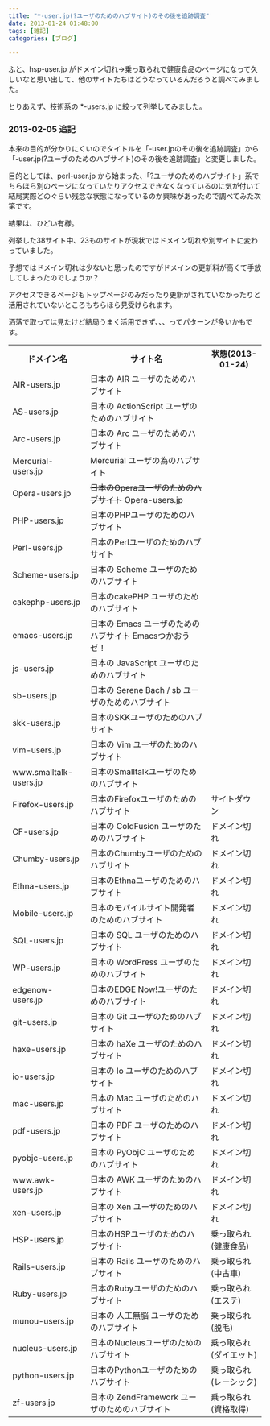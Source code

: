 ```yaml
---
title: "*-user.jp(?ユーザのためのハブサイト)のその後を追跡調査"
date: 2013-01-24 01:48:00
tags: [雑記]
categories: [ブログ]

---
```


ふと、hsp-user.jp がドメイン切れ→乗っ取られで健康食品のページになって久しいなと思い出して、他のサイトたちはどうなっているんだろうと調べてみました。

とりあえず、技術系の *-users.jp に絞って列挙してみました。

### 2013-02-05 追記

本来の目的が分かりにくいのでタイトルを「-user.jpのその後を追跡調査」から「-user.jp(?ユーザのためのハブサイト)のその後を追跡調査」と変更しました。

目的としては、perl-user.jp から始まった、「?ユーザのためのハブサイト」系でちらほら別のページになっていたりアクセスできなくなっているのに気が付いて結局実際どのぐらい残念な状態になっているのか興味があったので調べてみた次第です。

結果は、ひどい有様。

列挙した38サイト中、23ものサイトが現状ではドメイン切れや別サイトに変わっていました。

予想ではドメイン切れは少ないと思ったのですがドメインの更新料が高くて手放してしまったのでしょうか？

アクセスできるページもトップページのみだったり更新がされていなかったりと活用されていないところもちらほら見受けられます。

洒落で取っては見たけど結局うまく活用できず、、、ってパターンが多いかもです。

<table></tr>
<th>
ドメイン名
</th>
<th>
サイト名
</th>
<th>
状態(2013-01-24)
</th></tr> </tr>
<td>
AIR-users.jp
</td>
<td>
日本の AIR ユーザのためのハブサイト
</td>
<td>
</td></tr> </tr>
<td>
AS-users.jp
</td>
<td>
日本の ActionScript ユーザのためのハブサイト
</td>
<td>
</td></tr> </tr>
<td>
Arc-users.jp
</td>
<td>
日本の Arc ユーザのためのハブサイト
</td>
<td>
</td></tr> </tr>
<td>
Mercurial-users.jp
</td>
<td>
Mercurial ユーザの為のハブサイト
</td>
<td>
</td></tr> </tr>
<td>
Opera-users.jp
</td>
<td>
<del>日本のOperaユーザのためのハブサイト</del> Opera-users.jp
</td>
<td>
</td></tr> </tr>
<td>
PHP-users.jp
</td>
<td>
日本のPHPユーザのためのハブサイト
</td>
<td>
</td></tr> </tr>
<td>
Perl-users.jp
</td>
<td>
日本のPerlユーザのためのハブサイト
</td>
<td>
</td></tr> </tr>
<td>
Scheme-users.jp
</td>
<td>
日本の Scheme ユーザのためのハブサイト
</td>
<td>
</td></tr> </tr>
<td>
cakephp-users.jp
</td>
<td>
日本のcakePHP ユーザのためのハブサイト
</td>
<td>
</td></tr> </tr>
<td>
emacs-users.jp
</td>
<td>
<del>日本の Emacs ユーザのためのハブサイト</del> Emacsつかおうゼ！
</td>
<td>
</td></tr> </tr>
<td>
js-users.jp
</td>
<td>
日本の JavaScript ユーザのためのハブサイト
</td>
<td>
</td></tr> </tr>
<td>
sb-users.jp
</td>
<td>
日本の Serene Bach / sb ユーザのためのハブサイト
</td>
<td>
</td></tr> </tr>
<td>
skk-users.jp
</td>
<td>
日本のSKKユーザのためのハブサイト
</td>
<td>
</td></tr> </tr>
<td>
vim-users.jp
</td>
<td>
日本の Vim ユーザのためのハブサイト
</td>
<td>
</td></tr> </tr>
<td>
www.smalltalk-users.jp
</td>
<td>
日本のSmalltalkユーザのためのハブサイト
</td>
<td>
</td></tr> </tr>
<td>
Firefox-users.jp
</td>
<td>
日本のFirefoxユーザのためのハブサイト
</td>
<td>
サイトダウン
</td></tr> </tr>
<td>
CF-users.jp
</td>
<td>
日本の ColdFusion ユーザのためのハブサイト
</td>
<td>
ドメイン切れ
</td></tr> </tr>
<td>
Chumby-users.jp
</td>
<td>
日本のChumbyユーザのためのハブサイト
</td>
<td>
ドメイン切れ
</td></tr> </tr>
<td>
Ethna-users.jp
</td>
<td>
日本のEthnaユーザのためのハブサイト
</td>
<td>
ドメイン切れ
</td></tr> </tr>
<td>
Mobile-users.jp
</td>
<td>
日本のモバイルサイト開発者のためのハブサイト
</td>
<td>
ドメイン切れ
</td></tr> </tr>
<td>
SQL-users.jp
</td>
<td>
日本の SQL ユーザのためのハブサイト
</td>
<td>
ドメイン切れ
</td></tr> </tr>
<td>
WP-users.jp
</td>
<td>
日本の WordPress ユーザのためのハブサイト
</td>
<td>
ドメイン切れ
</td></tr> </tr>
<td>
edgenow-users.jp
</td>
<td>
日本のEDGE Now!ユーザのためのハブサイト
</td>
<td>
ドメイン切れ
</td></tr> </tr>
<td>
git-users.jp
</td>
<td>
日本の Git ユーザのためのハブサイト
</td>
<td>
ドメイン切れ
</td></tr> </tr>
<td>
haxe-users.jp
</td>
<td>
日本の haXe ユーザのためのハブサイト
</td>
<td>
ドメイン切れ
</td></tr> </tr>
<td>
io-users.jp
</td>
<td>
日本の Io ユーザのためのハブサイト
</td>
<td>
ドメイン切れ
</td></tr> </tr>
<td>
mac-users.jp
</td>
<td>
日本の Mac ユーザのためのハブサイト
</td>
<td>
ドメイン切れ
</td></tr> </tr>
<td>
pdf-users.jp
</td>
<td>
日本の PDF ユーザのためのハブサイト
</td>
<td>
ドメイン切れ
</td></tr> </tr>
<td>
pyobjc-users.jp
</td>
<td>
日本の PyObjC ユーザのためのハブサイト
</td>
<td>
ドメイン切れ
</td></tr> </tr>
<td>
www.awk-users.jp
</td>
<td>
日本の AWK ユーザのためのハブサイト
</td>
<td>
ドメイン切れ
</td></tr> </tr>
<td>
xen-users.jp
</td>
<td>
日本の Xen ユーザのためのハブサイト
</td>
<td>
ドメイン切れ
</td></tr> </tr>
<td>
HSP-users.jp
</td>
<td>
日本のHSPユーザのためのハブサイト
</td>
<td>
乗っ取られ(健康食品)
</td></tr> </tr>
<td>
Rails-users.jp
</td>
<td>
日本の Rails ユーザのためのハブサイト
</td>
<td>
乗っ取られ(中古車)
</td></tr> </tr>
<td>
Ruby-users.jp
</td>
<td>
日本のRubyユーザのためのハブサイト
</td>
<td>
乗っ取られ(エステ)
</td></tr> </tr>
<td>
munou-users.jp
</td>
<td>
日本の 人工無脳 ユーザのためのハブサイト
</td>
<td>
乗っ取られ(脱毛)
</td></tr> </tr>
<td>
nucleus-users.jp
</td>
<td>
日本のNucleusユーザのためのハブサイト
</td>
<td>
乗っ取られ(ダイエット)
</td></tr> </tr>
<td>
python-users.jp
</td>
<td>
日本のPythonユーザのためのハブサイト
</td>
<td>
乗っ取られ(レーシック)
</td></tr> </tr>
<td>
zf-users.jp
</td>
<td>
日本の ZendFramework ユーザのためのハブサイト
</td>
<td>
乗っ取られ(資格取得)
</td></tr>
</table>
